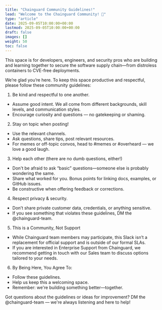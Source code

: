 ```yaml
---
title: "Chainguard Community Guidelines!"
lead: "Welcome to the Chainguard Community! 🎉"
type: "article"
date: 2025-09-05T10:00:00+00:00
lastmod: 2025-09-05T10:00:00+00:00
draft: false
images: []
weight: 50
toc: false
---
```


This space is for developers, engineers, and security pros who are building and learning together to secure the software supply chain—from distroless containers to CVE-free deployments.

We’re glad you’re here. To keep this space productive and respectful, please follow these community guidelines:

1. Be kind and respectful to one another.
* Assume good intent. We all come from different backgrounds, skill levels, and communication styles.
* Encourage curiosity and questions — no gatekeeping or shaming.

2. Stay on topic when posting!
* Use the relevant channels.
* Ask questions, share tips, post relevant resources.
* For memes or off-topic convos, head to #memes or #overheard — we love a good laugh.

3. Help each other (there are no dumb questions, either!)
* Don't be afraid to ask “basic” questions—someone else is probably wondering the same.
* Share what worked for you. Bonus points for linking docs, examples, or GitHub issues.
* Be constructive when offering feedback or corrections.

4. Respect privacy & security. 
* Don’t share private customer data, credentials, or anything sensitive.
* If you see something that violates these guidelines, DM the @chainguard-team.

5. This is a Community, Not Support
* While Chainguard team members may participate, this Slack isn’t a replacement for official support and is outside of our formal SLAs.
* If you are interested in Enterprise Support from Chainguard, we recommend getting in touch with our Sales team to discuss options tailored to your needs.


6. By Being Here, You Agree To:
* Follow these guidelines.
* Help us keep this a welcoming space.
* Remember: we're building something better—together.

Got questions about the guidelines or ideas for improvement? DM the @chainguard-team — we're always listening and here to help! 
